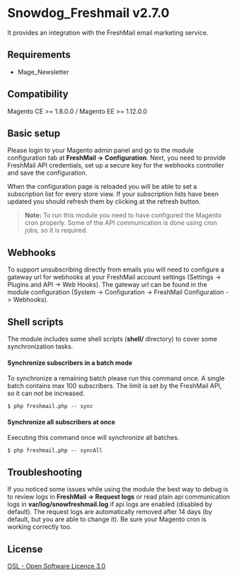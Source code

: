 Snowdog_Freshmail v2.7.0
=====================

It provides an integration with the FreshMail email marketing service.


Requirements
-----------
* Mage_Newsletter


Compatibility
-----------
Magento CE >= 1.8.0.0 / Magento EE >= 1.12.0.0


Basic setup
-----------

Please login to your Magento admin panel and go to the module configuration tab at **FreshMail -> Configuration**.
Next, you need to provide FreshMail API credentials, set up a secure key for the webhooks controller and save the configuration.

When the configuration page is reloaded you will be able to set a subscription list for every store view.
If your subscription lists have been updated you should refresh them by clicking at the refresh button.

> **Note:** To run this module you need to have configured the Magento cron properly. Some of the API communication is done using cron jobs, so it is required.


Webhooks
-----------
To support unsubscribing directly from emails you will need to configure a gateway url for webhooks at your FreshMail account settings (Settings -> Plugins and API -> Web Hooks).
The gateway url can be found in the module configuration (System -> Configuration -> FreshMail Configuration -> Webhooks).


Shell scripts
-----------

The module includes some shell scripts (**shell/** directory) to cover some synchronization tasks.

#### Synchronize subscribers in a batch mode

To synchronize a remaining batch please run this command once.
A single batch contains max 100 subscribers. The limit is set by the FreshMail API, so it can not be increased.

```
$ php freshmail.php -- sync
```

#### Synchronize all subscribers at once

Executing this command once will synchronize all batches.

```
$ php freshmail.php -- syncAll
```

Troubleshooting
-----------

If you noticed some issues while using the module the best way to debug is to review logs in **FreshMail -> Request logs**
or read plain api communication logs in **var/log/snowfreshmail.log** if api logs are enabled (disabled by default).
The request logs are automatically removed after 14 days (by default, but you are able to change it).
Be sure your Magento cron is working correctly too.


License
-----------
[OSL - Open Software Licence 3.0](http://opensource.org/licenses/osl-3.0.php)
